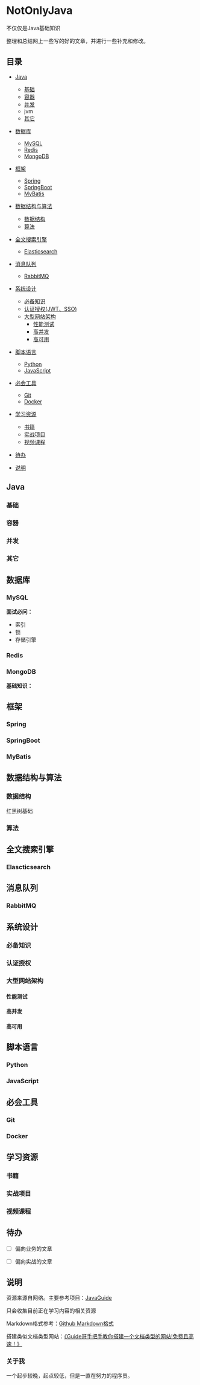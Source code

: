 # NotOnlyJava
不仅仅是Java基础知识

整理和总结网上一些写的好的文章，并进行一些补充和修改。

## 目录

- [Java](#Java)
  - [基础](#基础)
  - [容器](#容器)
  - [并发](#并发)
  - jvm
  - [其它](#其它)
- [数据库](#数据库)
  - [MySQL](#MySQL)
  - [Redis](#Redis)
  - [MongoDB](#MongoDB)
- [框架](#框架)
  - [Spring](#Spring)
  - [SpringBoot](#SpringBoot)
  - [MyBatis](#MyBatis)
- [数据结构与算法](#数据结构和算法)
  - [数据结构](#数据结构)
  - [算法](#算法)
- [全文搜索引擎](#全文搜索引擎)
  - [Elasticsearch](#Elasticsearch)
- [消息队列](#消息队列)
  - [RabbitMQ](#RabbitMQ)
- [系统设计](#系统设计)
  - [必备知识](#必备知识)
  - [认证授权(JWT、SSO)](#认证授权)
  - [大型网站架构](#大型网站架构)
    - [性能测试](#性能测试)
    - [高并发](#高并发)
    - [高可用](#高可用)
- [脚本语言](#脚本语言)
  - [Python](#Python)
  - [JavaScript](#JavaScript)
- [必会工具](#必会工具)
  - [Git](#Git)
  - [Docker](#Docker)

- [学习资源](#学习资源)
  - [书籍](#书籍)
  - [实战项目](#实战项目)
  - [视频课程](#视频课程)
- [待办](#待办)
- [说明](说明)

## Java

### 基础



### 容器

### 并发

### 其它



## 数据库

### MySQL



**面试必问：**

- 索引
- 锁
- 存储引擎

### Redis

### MongoDB

**基础知识：**



## 框架

### Spring

### SpringBoot

### MyBatis



## 数据结构与算法

### 数据结构

红黑树基础

### 算法



## 全文搜索引擎

### Elascticsearch



## 消息队列



### RabbitMQ







## 系统设计

### 必备知识

### 认证授权

### 大型网站架构



#### 性能测试

#### 高并发

#### 高可用







## 脚本语言

### Python

### JavaScript



## 必会工具

### Git

### Docker



### 



## 学习资源

### 书籍

### 实战项目

### 视频课程



## 待办

- [ ] 偏向业务的文章

- [ ] 偏向实战的文章

## 说明

资源来源自网络。主要参考项目：[JavaGuide]([https://snailclimb.gitee.io/javaguide/#/)

只会收集目前正在学习内容的相关资源

Markdown格式参考：[Github Markdown格式](https://guides.github.com/features/mastering-markdown/)

搭建类似文档类型网站：[《Guide哥手把手教你搭建一个文档类型的网站!免费且高速！》](https://mp.weixin.qq.com/s?__biz=Mzg2OTA0Njk0OA==&mid=2247486555&idx=2&sn=8486026ee9f9ba645ff0363df6036184&chksm=cea24390f9d5ca86ff4177c0aca5e719de17dc89e918212513ee661dd56f17ca8269f4a6e303&token=298703358&lang=zh_CN#rd) 

### 关于我

一个起步较晚，起点较低，但是一直在努力的程序员。